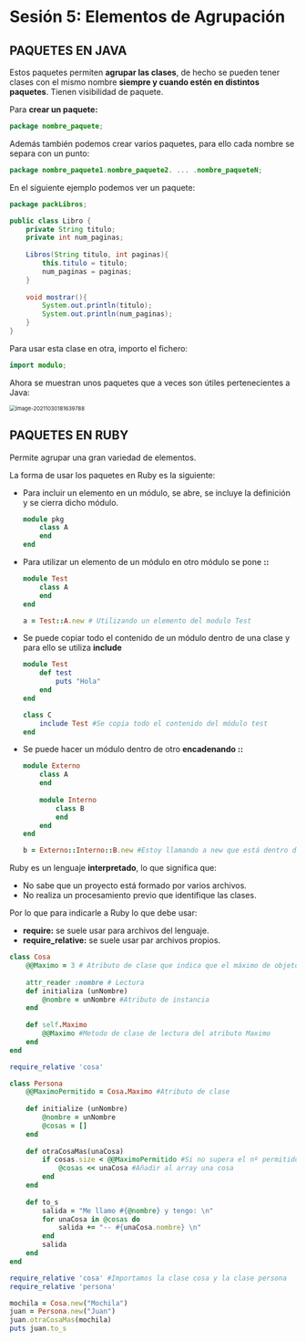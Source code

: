 # Sesión 5: Elementos de Agrupación

## PAQUETES EN JAVA

Estos paquetes permiten **agrupar las clases**, de hecho se pueden tener clases con el mismo nombre **siempre y cuando estén en distintos paquetes**. Tienen visibilidad de paquete. 

Para **crear un paquete:**

```java
package nombre_paquete;
```

Además también podemos crear varios paquetes, para ello cada nombre se separa con un punto:

```java
package nombre_paquete1.nombre_paquete2. ... .nombre_paqueteN;
```

En el siguiente ejemplo podemos ver un paquete: 

```java
package packLibros;

public class Libro {
    private String titulo;
    private int num_paginas;
    
    Libros(String titulo, int paginas){
        this.titulo = titulo;
        num_paginas = paginas;
    }
    
    void mostrar(){
        System.out.println(titulo);
        System.out.println(num_paginas);
    }
}
```

Para usar esta clase en otra, importo el fichero: 

```java
import modulo;
```

Ahora se muestran unos paquetes que a veces son útiles pertenecientes a Java:

<img src="C:\Users\Blanca\AppData\Roaming\Typora\typora-user-images\image-20211030181639788.png" alt="image-20211030181639788" style="zoom: 67%;" />

## PAQUETES EN RUBY

Permite agrupar una gran variedad de elementos. 

La forma de usar los paquetes en Ruby es la siguiente: 

* Para incluir un elemento en un módulo, se abre, se incluye la definición y se cierra dicho módulo.

  ```ruby
  module pkg
      class A
      end
  end
  ```

  

* Para utilizar un elemento de un módulo en otro módulo se pone **<NombreModulo>::**

  ```ruby
  module Test
      class A
      end
  end
  
  a = Test::A.new # Utilizando un elemento del modulo Test
  ```

  

* Se puede copiar todo el contenido de un módulo dentro de una clase y para ello se utiliza **include**

  ```ruby
  module Test
      def test
          puts "Hola"
      end
  end
  
  class C
      include Test #Se copia todo el contenido del módulo test
  end
  ```

  

* Se puede hacer un módulo dentro de otro **encadenando ::**

  ```ruby
  module Externo
      class A
      end
      
      module Interno
          class B
          end
      end
  end
  
  b = Externo::Interno::B.new #Estoy llamando a new que está dentro de dos módulos
  ```

  

Ruby es un lenguaje **interpretado**, lo que significa que: 

* No sabe que un proyecto está formado por varios archivos.
* No realiza un procesamiento previo que identifique las clases.

Por lo que para indicarle a Ruby lo que debe usar:

* **require:** se suele usar para archivos del lenguaje.
* **require_relative:** se suele usar par archivos propios.

```ruby
class Cosa
    @@Maximo = 3 # Atributo de clase que indica que el máximo de objetos es 3
    
    attr_reader :nombre # Lectura
    def initializa (unNombre)
        @nombre = unNombre #Atributo de instancia
    end
    
    def self.Maximo
        @@Maximo #Metodo de clase de lectura del atributo Maximo
    end
end
```

```ruby
require_relative 'cosa'

class Persona
    @@MaximoPermitido = Cosa.Maximo #Atributo de clase
    
    def initialize (unNombre)
        @nombre = unNombre
        @cosas = []
    end
    
    def otraCosaMas(unaCosa)
        if cosas.size < @@MaximoPermitido #Si no supera el nº permitido
            @cosas << unaCosa #Añadir al array una cosa
        end
    end
    
    def to_s
        salida = "Me llamo #{@nombre} y tengo: \n"
        for unaCosa in @cosas do
            salida += "-- #{unaCosa.nombre} \n"
        end
        salida
    end
end
```

```ruby
require_relative 'cosa' #Importamos la clase cosa y la clase persona
require_relative 'persona'

mochila = Cosa.new("Mochila")
juan = Persona.new("Juan")
juan.otraCosaMas(mochila)
puts juan.to_s
```

